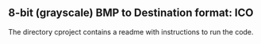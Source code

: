 ## 8-bit (grayscale) BMP to Destination format: ICO
The directory cproject contains a readme with instructions to run the code.
